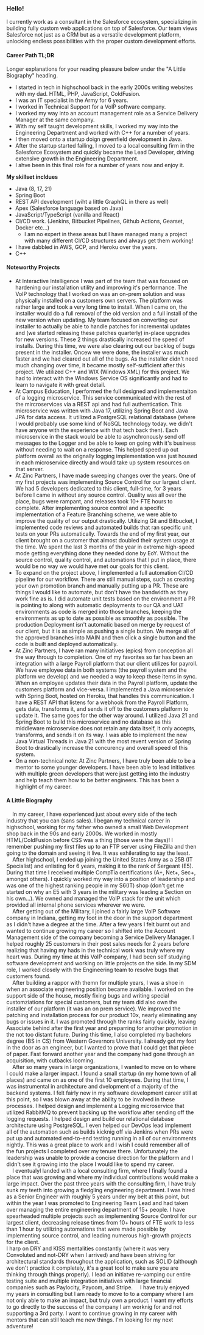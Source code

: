 ### Hello!

I currently work as a consultant in the Salesforce ecosystem, specializing in building fully custom web applications on top of Salesforce. Our team views Salesforce not just as a CRM but as a versatile development platform, unlocking endless possibilities with the proper custom development efforts.

#### Career Path TL;DR
Longer explanations for your reading pleasure below under the "A Little Biography" heading. 
- I started in tech in highschool back in the early 2000s writing websites with my dad. HTML, PHP, JavaScript, ColdFusion.
- I was an IT specialist in the Army for 6 years.  
- I worked in Technical Support for a VoIP software company. 
- I worked my way into an account management role as a Service Delivery Manager at the same company.  
- With my self taught development skills, I worked my way into the Engineering Department and worked with C++ for a number of years.
- I then moved onto a startup doign greenfield development in Java.  
- After the startup started failing, I moved to a local consulting firm in the Salesforce Ecosystem and quickly became the Lead Developer, driving extensive growth in the Engineering Department. 
- I ahve been in this final role for a number of years now and enjoy it. 

**My skillset incldues**
- Java (8, 17, 21)
- Spring Boot
- REST API development (wiht a little GraphQL in there as well)
- Apex (Salesforce language based on Java)
- JavaScript/TypeScript (vanilla and React)
- CI/CD work.  (Jenkins, Bitbucket Pipelines, Github Actions, Gearset, Docker etc...)
  - I am no expert in these areas but I have managed many a project with many different CI/CD structures and always get them working!
- I have dabbled in AWS, GCP, and Heroku over the years.
- C++

#### Noteworthy Projects
- At Interactive Intelligence I was part of the team that was focused on hardening our installation utility and improving it's performance.  The VoIP technology that I worked on was an on-prem solution and was physically installed on a customers own servers.  The platform was rather large and took a very long time to install.  When I came on, the installer would do a full removal of the old version and a full install of the new version when updating. My team focused on converting our installer to actually be able to handle patches for incremental updates and (we started releasing these patches quarterly) in-place upgrades for new versions.  These 2 things drastically increased the speed of installs.  During this time, we were also clearing out our backlog of bugs present in the installer.  Oncew we were done, the installer was much faster and we had cleared out all of the bugs.  As the installer didn't need much changing over time, it became mostly self-sufficient after this project. We utilized C++ and WIX (Windows XML) for this project. We had to interact with the Windows Service OS significantly and had to learn to navigate it with great detail. 
- At Campus Education, I performed the full designed and implementaiton of a logging microservice.  This service communicated with the rest of the mircroservices via a REST api and had full authentication. This microservice was written with Java 17, utilizing Spring Boot and Java JPA for data access.  It utilized a PostgreSQL relational database (where I would probably use some kind of NoSQL technology today. we didn't have anyone with the experience with that tech back then). Each microservice in the stack would be able to asynchronously send off messages to the Logger and be able to keep on going with it's business without needing to wait on a response. This helped speed up out platform overall as the orignally logging implementation was just housed in each microservice directly and would take up system resources on that server.
- At Zinc Partners, I have made sweeping changes over the years.  One of my first projects was implementing Source Control for our largest client.  We had 5 developers dedicated to this client, full-time, for 3 years before I came in without any source control.  Quality was all over the place, bugs were rampant, and releases took 10+ FTE hours to complete.  After implementing source control and a specific implementation of a Feature Branching scheme, we were able to improve the quality of our output drastically.  Utilizing Git and Bitbucket, I implemented code reviews and automated builds that ran specific unit tests on your PRs automatically. Towards the end of my first year, our client brought on a customer that almost doubled their system usage at the time.  We spent the last 3 months of the year in extreme high-speed mode getting everything done they needed done by EoY.  Without the source control, quality control, and automations that I put in place, there would be no way we would have met our goals for this client.
- To expand on the project above, I implemented a full automation CI/CD pipeline for our workflow.  There are still manual steps, such as creating your own promotion branch and manually putting up a PR.  These are things I would like to automate, but don't have the bandwidth as they work fine as is.  I did automate unit tests based on the environment a PR is pointing to along with automatic deployments to our QA and UAT environments as code is merged into those branches, keeping the environments as up to date as possible as smoothly as possible.  The production Deployment isn't automatic based on merge by request of our client, but it is as simple as pushing a single button.  We merge all of the approved branches into MAIN and then click a single button and the code is built and deployed automatically. 
- At Zinc Partners, I have ran many initiatives (epics) from conception all the way through to completion.  One of my favorites so far has been an integration with a large Payroll platform that our client utilizes for payroll.  We have employee data in both systems (the payroll system and the platform we develop) and we needed a way to keep these items in sync.  When an employee updates their data in the Payroll platform, update the customers platform and vice-versa.  I implemented a Java microservice with Spring Boot, hosted on Heroku, that handles this communication.  I have a REST API that listens for a webhook from the Payroll Platform, gets data, transforms it, and sends it off to the customers platform to update it. The same goes for the other way around.  I utilized Java 21 and Spring Boot to build this microservice and no database as this middleware microservice does not retain any data itself, it only accepts, transforms, and sends it on its way. I was able to implement the new Java Virtual Threads in Java 21 with the most revent version of Spring Boot to drastically increase the concurency and overall speed of this system.
- On a non-technical note: At Zinc Partners, I have truly been able to be a mentor to some younger developers. I have been able to lead initiatives with multiple green developers that were just getting into the industry and help teach them how to be better engineers.  This has been a highlight of my career. 

#### A Little Biography
&nbsp;&nbsp;&nbsp;&nbsp;In my career, I have experienced just about every side of the tech industry that you can  (sans sales). I began my technical career in highschool, working for my father who owned a small Web Development shop back in the 90s and early 2000s. We worked in mostly HTML/ColdFusion before CSS was a thing (those were the days)! I remember pushing my first files up to an FTP server using FileZilla and then going to the domain and seeing it live. It was exhilerating to say the least. <br>
&nbsp;&nbsp;&nbsp;&nbsp;After highschool, I ended up joining the United States Army as a 25B (IT Specialist) and enlisting for 6 years, making it to the rank of Sergeant (E5). During that time I received multiple CompTia certifications (A+, Net+, Sec+, amongst others).  I quickly worked my way into a position of leadership and was one of the highest ranking people in my S6(IT) shop (don't get me started on why an E5 with 3 years in the military was leading a Section on his own...). We owned and managed the VoIP stack for the unit which provided all internal phone services wherever we were.  <br>
&nbsp;&nbsp;&nbsp;&nbsp;After getting out of the Military, I joined a fairly large VoIP Software company in Indiana, getting my foot in the door in the support department as I didn't have a degree at the time.  After a few years I felt burnt out and wanted to continue growing my career so I shifted into the Account Management side of the company becoming a Service Delivery Manager.  I helped roughly 25 customers in their post sales needs for 2 years before realizing that having my hads in the technical work was truly where my heart was.  During my time at this VoIP company, I had been self studying software development and working on little projects on the side.  In my SDM role, I worked closely with the Engineering team to resolve bugs that customers found.  <br>
&nbsp;&nbsp;&nbsp;&nbsp;After building a rappor with themn for multiple years, I was a shoe in when an associate engineering position became available. I worked on the support side of the house, mostly fixing bugs and writing special customziations for special customers, but my team did also own the installer of our platform (it was an on prem service).  We improved the patching and installation process for our product 10x, nearly eliminating any bugs or issues in it.  I was promoted through the ranks fairly quickly, leaving Associate behind after the first year and preparring for another promotion in the not too distant future. During this time, I also completed my bachelors degree (BS in CS) from Western Governors University.  I already got my foot in the door as an engineer, but I wanted to prove that I could get that piece of paper. Fast forward another year and the company had gone through an acquisition, with cutbacks looming.  <br>
&nbsp;&nbsp;&nbsp;&nbsp;After so many years in large organizations, I wanted to move on to where I could make a larger impact.  I found a small startup (in my home town of all places) and came on as one of the first 10 employees. During that time, I was instrumental in architecture and dvelopment of a majority of the backend systems.  I felt fairly new in my software development career still at this point, so I was blown away at the ability to be involved in these processes. I helped design and implement a Logging microservice that utilized RabbitMQ to prevent backing up the workflow after sending off the logging requests. I helped design and build our relational database architecture using PostgreSQL.  I even helped our DevOps lead implement all of the automation such as builds kicknig off via Jenkins when PRs were put up and automated end-to-end testing running in all of our environments nightly.  This was a great place to work and I wish I could remember all of the fun projects I completed over my tenure there. Unfortunately the leadership was unable to provide a concise direction for the platform and I didn't see it growing into the place I would like to spend my career.  <br>
&nbsp;&nbsp;&nbsp;&nbsp;I eventualyl landed with a local consulting firm, where I finally found a place that was growing and where my individual contributions would make a large impact. Over the past three years with the consulting firm, I have truly sunk my teeth into growing a fledgling engineering department.  I was hired as a Senior Engineer with roughly 5 years under my belt at this point, but within the year I was promoted to Engineering Team Lead and had taken over managing the entire engineering department of 15+ people.  I have spearheaded multiple projects such as implementing Source Control for our largest client, decreasing release times from 10+ hours of FTE work to less than 1 hour by utilizing automations that were made possible by implementing source control, and leading numerous high-growth projects for the client. <br> I harp on DRY and KISS mentalities constantly (where it was very Convoluted and not-DRY when I arrived) and have been striving for architectural standards throughout the application, such as SOLID (although we don't practice it completely, it's a great tool to make sure you are thinking through things properly).  I lead an initiatve re-vamping our entire testing suite and multiple integration initiatives with large financial companies such as Paylocity, Paycom, and Stripe. 
&nbsp;&nbsp;&nbsp;&nbsp;I have truly enjoyed my years in consulting but I am ready to move to to a company where I am not only able to make an impact, but truly own a product.  I want my efforts to go directly to the success of the company I am worknig for and not supporting a 3rd party. I want to continue growing in my career with mentors that can still teach me new things.  I'm looking for my next adventure!

<!--
**TylerTwoForks/TylerTwoForks** is a ✨ _special_ ✨ repository because its `README.md` (this file) appears on your GitHub profile.

Here are some ideas to get you started:

- 🔭 I’m currently working on ...
- 🌱 I’m currently learning ...
- 👯 I’m looking to collaborate on ...
- 🤔 I’m looking for help with ...
- 💬 Ask me about ...
- 📫 How to reach me: ...
- 😄 Pronouns: ...
- ⚡ Fun fact: ...
-->

